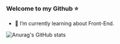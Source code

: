 ### Welcome to my Github ⭐️

- 🌱 I’m currently learning about Front-End.

![Anurag's GitHub stats](https://github-readme-stats.vercel.app/api?username=autumnly1007&count_private=true&show_icons=true&theme=swift)
